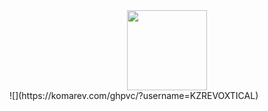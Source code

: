 <center><img src="https://avatars.githubusercontent.com/u/80184758?s=400&u=c8438113ec47d10f58e51934c129459dcb3b876a&v=4"width="128" height="128"/></center>
![](https://komarev.com/ghpvc/?username=KZREVOXTICAL)
